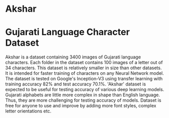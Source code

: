 # Akshar

# Gujarati Language Character Dataset

Akshar is a dataset containing 3400 images of Gujarati language characters. Each folder in the dataset contains 100 images of a letter out of 34 characters. This dataset is relatively smaller in size than other datasets. It is intended for faster training of characters on any Neural Network model. The dataset is tested on Google's Inception-V3 using transfer learning with training accuracy 82% and test accuracy 70.1%. 'Akshar' dataset is expected to be useful for testing accuracy of various deep learning models. Gujarati alphabets are little more complex in shape than English language. Thus, they are more challenging for testing accuracy of models. Dataset is free for anyone to use and improve by adding more font styles, complex letter orientations etc. 
